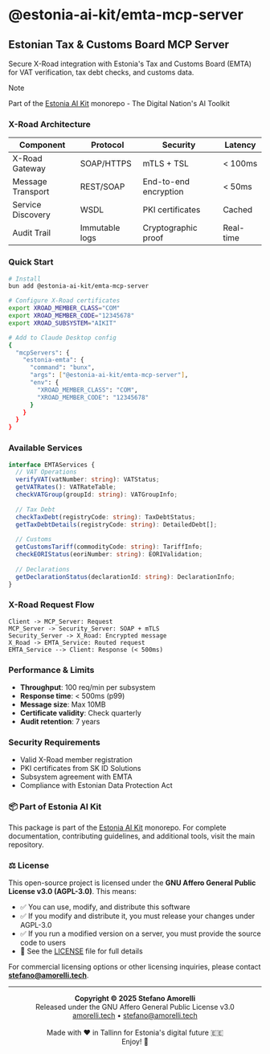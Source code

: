 # @estonia-ai-kit/emta-mcp-server

## Estonian Tax & Customs Board MCP Server

Secure X-Road integration with Estonia's Tax and Customs Board (EMTA) for VAT verification, tax debt checks, and customs data.

> [!NOTE]
> Part of the [Estonia AI Kit](https://github.com/stefanoamorelli/estonia-ai-kit) monorepo - The Digital Nation's AI Toolkit

### X-Road Architecture

| Component | Protocol | Security | Latency |
|-----------|----------|----------|----------|
| X-Road Gateway | SOAP/HTTPS | mTLS + TSL | < 100ms |
| Message Transport | REST/SOAP | End-to-end encryption | < 50ms |
| Service Discovery | WSDL | PKI certificates | Cached |
| Audit Trail | Immutable logs | Cryptographic proof | Real-time |

### Quick Start

```bash
# Install
bun add @estonia-ai-kit/emta-mcp-server

# Configure X-Road certificates
export XROAD_MEMBER_CLASS="COM"
export XROAD_MEMBER_CODE="12345678"
export XROAD_SUBSYSTEM="AIKIT"

# Add to Claude Desktop config
{
  "mcpServers": {
    "estonia-emta": {
      "command": "bunx",
      "args": ["@estonia-ai-kit/emta-mcp-server"],
      "env": {
        "XROAD_MEMBER_CLASS": "COM",
        "XROAD_MEMBER_CODE": "12345678"
      }
    }
  }
}
```

### Available Services

```typescript
interface EMTAServices {
  // VAT Operations
  verifyVAT(vatNumber: string): VATStatus;
  getVATRates(): VATRateTable;
  checkVATGroup(groupId: string): VATGroupInfo;
  
  // Tax Debt
  checkTaxDebt(registryCode: string): TaxDebtStatus;
  getTaxDebtDetails(registryCode: string): DetailedDebt[];
  
  // Customs
  getCustomsTariff(commodityCode: string): TariffInfo;
  checkEORIStatus(eoriNumber: string): EORIValidation;
  
  // Declarations
  getDeclarationStatus(declarationId: string): DeclarationInfo;
}
```

### X-Road Request Flow

```mermaid
Client -> MCP_Server: Request
MCP_Server -> Security_Server: SOAP + mTLS
Security_Server -> X_Road: Encrypted message
X_Road -> EMTA_Service: Routed request
EMTA_Service --> Client: Response (< 500ms)
```

### Performance & Limits

- **Throughput**: 100 req/min per subsystem
- **Response time**: < 500ms (p99)
- **Message size**: Max 10MB
- **Certificate validity**: Check quarterly
- **Audit retention**: 7 years

### Security Requirements

- Valid X-Road member registration
- PKI certificates from SK ID Solutions
- Subsystem agreement with EMTA
- Compliance with Estonian Data Protection Act

### 📦 Part of Estonia AI Kit

This package is part of the [Estonia AI Kit](https://github.com/stefanoamorelli/estonia-ai-kit) monorepo. For complete documentation, contributing guidelines, and additional tools, visit the main repository.

### ⚖️ License

This open-source project is licensed under the **GNU Affero General Public License v3.0 (AGPL-3.0)**. This means:

- ✅ You can use, modify, and distribute this software
- ✅ If you modify and distribute it, you must release your changes under AGPL-3.0
- ✅ If you run a modified version on a server, you must provide the source code to users
- 📄 See the [LICENSE](../../LICENSE) file for full details

For commercial licensing options or other licensing inquiries, please contact **stefano@amorelli.tech**.

---

<div align="center">
  <p>
    <strong>Copyright © 2025 Stefano Amorelli</strong><br>
    Released under the GNU Affero General Public License v3.0<br>
    <a href="https://amorelli.tech">amorelli.tech</a> • <a href="mailto:stefano@amorelli.tech">stefano@amorelli.tech</a><br>
    <br>
    Made with ❤️ in Tallinn for Estonia's digital future 🇪🇪<br>
    Enjoy! 🎉
  </p>
</div>